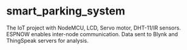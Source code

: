 # smart_parking_system
The IoT project with NodeMCU, LCD, Servo motor, DHT-11/IR sensors. ESPNOW enables inter-node communication. Data sent to Blynk and ThingSpeak servers for analysis.
